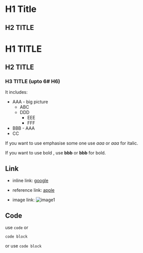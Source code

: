 H1 Title
======
H2 TITLE
-------

# H1 TITLE
## H2 TITLE
### H3 TITLE (upto 6# H6)

It includes:
 * AAA - big picture
   * ABC 
   * DDD
     * EEE 
     * FFF
 * BBB - AAA
 * CC

 If you want to use emphasise some one use *aaa* or _aaa_ for italic.

 If you want to use bold , use **bbb** or __bbb__ for bold.


Link
-------
 * inline link:
   [google](https://google.com)
 * reference link:
   [apple][1]

   [1]: https://apple.ca

 * image link:
   ![image1](ttps://google.com)


Code
---------
use `code`  or 

    code block

or use 
`
    code block
`



